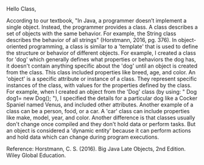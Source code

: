 Hello Class,

According to our textbook, "In Java, a programmer doesn’t implement a single object. Instead, the programmer provides a class. A class describes a set of objects with the same behavior. For example, the String class describes the behavior of all strings" (Horstmann, 2016, pg. 376). In object-oriented programming, a class is similar to a 'template' that is used to define the structure or behavior of different objects. For example, I created a class for 'dog' which generally defines what properties or behaviors the dog has, it doesn't contain anything specific about the 'dog' until an object is created from the class. This class included properties like breed, age, and color. An 'object' is a specific attribute or instance of a class. They represent specific instances of the class, with values for the properties defined by the class. For example, when I created an object from the 'Dog' class (by using: " Dog dog1= new Dog(); "), I specified the details for a particular dog like a Cocker Spaniel named Venus, and included other attributes. Another example of a class can be a person, food, or a car. A 'car' class can include properties like make, model, year, and color. Another difference is that classes usually don't change once compiled and they don't hold data or perform tasks. But an object is considered a 'dynamic entity' because it can perform actions and hold data which can change during program executions.


Reference:
Horstmann, C. S. (2016).&nbsp;Big Java Late Objects, 2nd Edition. Wiley Global Education.
